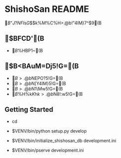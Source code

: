 ShishoSan README
==================

$B$"$J$?$NFI$s$G$$$k%M%C%H>.@b!"4IM}$7$^$9(B

$BFCD'(B
---------------

- $B%^%k%A%5%$%HBP1~(B

$B<BAuM=Dj5!G=(B
---------------

- $B>.@b$NEPO?5!G=(B
- $B>.@b$N[Y4IM}5!G=(B
- $B>.@b$N1\Mw5!G=(B
- $B%?%$%H%k$K$h$k>.@b$N8!:w5!G=(B

Getting Started
---------------

- cd <directory containing this file>

- $VENV/bin/python setup.py develop

- $VENV/bin/initialize_shishosan_db development.ini

- $VENV/bin/pserve development.ini

